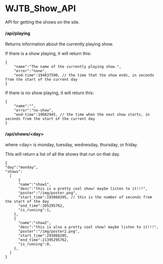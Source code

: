 # WJTB_Show_API
API for getting the shows on the site.

#### /api/playing

Returns information about the currently playing show.

If there is a show playing, it will return this:
```
{
	"name":"The name of the currently playing show.",
	"error":"none",
	"end-time":194837590, // the time that the show ends, in seconds from the start of the current day
}
```

If there is no show playing, it will return this:

```
{
	"name":"",
	"error":"no-show",
	"end-time":19682945, // the time when the next show starts, in seconds from the start of the current day
}
```

#### /api/shows/\<day\>

where \<day\> is monday, tuesday, wednesday, thursday, or friday.

This will return a list of all the shows that run on that day.

```
{
"day":"monday",
"shows":
  [
	  {
      "name":"show1",
      "desc":"this is a pretty cool show! maybe listen to it!!!",
      "poster":"/img/poster.png",
      "start_time":193868205, // this is the number of seconds from the start of the day
      "end_time":205295762,
      "is_running":1,
    },
    {
      "name":"show2",
      "desc":"this is also a pretty cool show! maybe listen to it!!!",
      "poster":"/img/poster2.png",
      "start_time":293868205,
      "end_time":21395295762,
      "is_running":0,
    },
  ]
}
```
